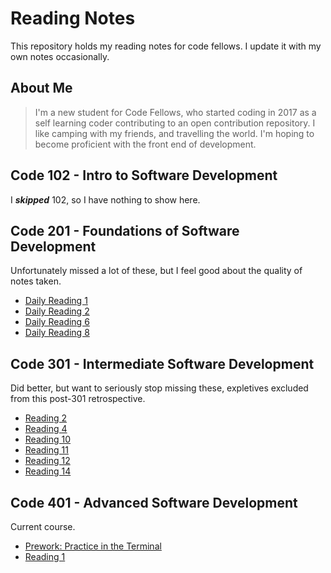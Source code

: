 # Reading Notes

This repository holds my reading notes for code fellows. I update it with my own notes occasionally.

## About Me

> I'm a new student for Code Fellows, who started coding in 2017 as a self learning coder contributing to an open contribution repository. I like camping with my friends, and travelling the world. I'm hoping to become proficient with the front end of development.

## Code 102 - Intro to Software Development

I ***skipped*** 102, so I have nothing to show here.

## Code 201 - Foundations of Software Development

Unfortunately missed a lot of these, but I feel good about the quality of notes taken.

* [Daily Reading 1](./readings/201/reading1.md)
* [Daily Reading 2](./readings/201/reading2.md)
* [Daily Reading 6](./readings/201/reading6.md)
* [Daily Reading 8](./readings/201/reading8.md)

## Code 301 - Intermediate Software Development

Did better, but want to seriously stop missing these, expletives excluded from this post-301 retrospective.

* [Reading 2](./readings/301/reading2.md)
* [Reading 4](./readings/301/reading4.md)
* [Reading 10](./readings/301/reading10.md)
* [Reading 11](./readings/301/reading11.md)
* [Reading 12](./readings/301/reading12.md)
* [Reading 14](./readings/301/reading14.md)

## Code 401 - Advanced Software Development

Current course.

* [Prework: Practice in the Terminal](./readings/401/_prework_terminal.md)
* [Reading 1](/readings/401/reading1.md)
